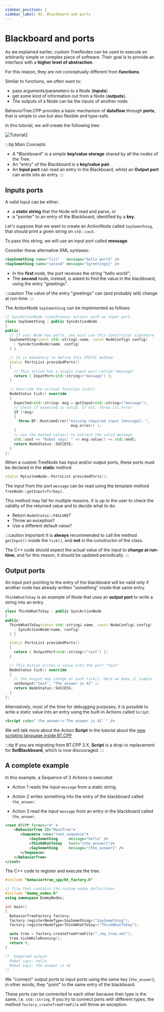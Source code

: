 ```yaml
---
sidebar_position: 2
sidebar_label: 02. Blackboard and ports
---
```


# Blackboard and ports

As we explained earlier, custom TreeNodes can be used to execute an arbitrarily
simple or complex piece of software. Their goal is to provide an interface
with a __higher level of abstraction__.

For this reason, they are not conceptually different from __functions__.

Similar to functions, we often want to:

 - pass arguments/parameters to a Node (__inputs__)
 - get some kind of information out from a Node (__outputs__).
 - The outputs of a Node can be the inputs of another node. 

BehaviorTree.CPP provides a basic mechanism of __dataflow__
through __ports__, that is simple to use but also flexible and type-safe.

In this tutorial, we will create the following tree:

![Tutorial2](images/tutorial_blackboard.svg)

:::tip Main Concepts
- A "Blackboard" is a simple __key/value storage__ shared by all the nodes
of the Tree. 
- An "entry" of the Blackboard is a __key/value pair__.
- An __Input port__ can read an entry in the Blackboard, whilst an __Output port__
can write into an entry.
:::

## Inputs ports

A valid input can be either:

- a __static string__ that the Node will read and parse, or
- a "pointer" to an entry of the Blackboard, identified by a __key__.

Let's suppose that we want to create an ActionNode called `SaySomething`, 
that should print a given string on `std::cout`.

To pass this string, we will use an input port called __message__.

Consider these alternative XML syntaxes:

``` xml
<SaySomething name="fist"   message="hello world" />
<SaySomething name="second" message="{greetings}" />
```

- In the __first__ node, the port receives the string "hello world";
- The __second__ node, instead, is asked to find the value in the blackboard,
using the entry "greetings".

:::caution
The value of the entry "greetings" can (and probably will) change at run-time.
:::

The ActionNode `SaySomething` can be implemented as follows:

``` cpp
// SyncActionNode (synchronous action) with an input port.
class SaySomething : public SyncActionNode
{
public:
  // If your Node has ports, you must use this constructor signature 
  SaySomething(const std::string& name, const NodeConfig& config)
    : SyncActionNode(name, config)
  { }

  // It is mandatory to define this STATIC method.
  static PortsList providedPorts()
  {
    // This action has a single input port called "message"
    return { InputPort<std::string>("message") };
  }

  // Override the virtual function tick()
  NodeStatus tick() override
  {
    Expected<std::string> msg = getInput<std::string>("message");
    // Check if expected is valid. If not, throw its error
    if (!msg)
    {
      throw BT::RuntimeError("missing required input [message]: ", 
                              msg.error() );
    }
    // use the method value() to extract the valid message.
    std::cout << "Robot says: " << msg.value() << std::endl;
    return NodeStatus::SUCCESS;
  }
};
```

When a custom TreeNode has input and/or output ports, these ports must be 
declared in the __static__ method:

``` cpp
static MyCustomNode::PortsList providedPorts();
```

The input from the port `message` can be read using the template method 
`TreeNode::getInput<T>(key)`.

This method may fail for multiple reasons. It is up to the user to
check the validity of the returned value and to decide what to do:

- Return `NodeStatus::FAILURE`?
- Throw an exception?
- Use a different default value?

:::caution Important
It is __always__ recommended to call the method `getInput()` inside the 
`tick()`, and __not__ in the constructor of the class.
     
The C++ code should expect the actual value of the input
to __change at run-time__, and for this reason, it should be updated 
periodically. 
:::

## Output ports

An input port pointing to the entry of the blackboard will be valid only
if another node has already written "something" inside that same entry.

`ThinkWhatToSay` is an example of Node that uses an __output port__ to write a 
string into an entry.

``` cpp
class ThinkWhatToSay : public SyncActionNode
{
public:
  ThinkWhatToSay(const std::string& name, const NodeConfig& config)
    : SyncActionNode(name, config)
  { }

  static PortsList providedPorts()
  {
    return { OutputPort<std::string>("text") };
  }

  // This Action writes a value into the port "text"
  NodeStatus tick() override
  {
    // the output may change at each tick(). Here we keep it simple.
    setOutput("text", "The answer is 42" );
    return NodeStatus::SUCCESS;
  }
};
```

Alternatively, most of the time for debugging purposes, it is possible to write a
static value into an entry using the built-in Actions called `Script`.

``` xml
<Script code=" the_answer:='The answer is 42' " />
```

We will talk more about the Action __Script__ in the tutorial
about the [new scripting language inside BT.CPP](guides/scripting.md)

:::tip
If you are migrating from BT.CPP 3.X, __Script__ is a drop-in replacement
for __SetBlackboard__, which is now discouraged.
:::

## A complete example

In this example, a Sequence of 3 Actions is executed:

- Action 1 reads the input `message` from a static string.

- Action 2 writes something into the entry of the blackboard called `the_answer`.

- Action 3 read the input `message` from an entry in the blackboard called `the_answer`.

``` xml
<root BTCPP_format="4" >
    <BehaviorTree ID="MainTree">
       <Sequence name="root_sequence">
           <SaySomething     message="hello" />
           <ThinkWhatToSay   text="{the_answer}"/>
           <SaySomething     message="{the_answer}" />
       </Sequence>
    </BehaviorTree>
</root>
```

The C++ code to register and execute the tree:

``` cpp
#include "behaviortree_cpp/bt_factory.h"

// file that contains the custom nodes definitions
#include "dummy_nodes.h"
using namespace DummyNodes;

int main()
{  
  BehaviorTreeFactory factory;
  factory.registerNodeType<SaySomething>("SaySomething");
  factory.registerNodeType<ThinkWhatToSay>("ThinkWhatToSay");

  auto tree = factory.createTreeFromFile("./my_tree.xml");
  tree.tickWhileRunning();
  return 0;
}

/*  Expected output:
  Robot says: hello
  Robot says: The answer is 42
*/
```

We "connect" output ports to input ports using the same key (`the_answer`);
in other words, they "point" to the same entry of the blackboard.

These ports can be connected to each other because their type is the same,
i.e. `std::string`. if you try to connect ports with different types, 
the method `factory.createTreeFromFile` will throw an exception.




